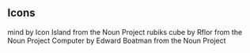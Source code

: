 ## Icons

mind by Icon Island from the Noun Project
rubiks cube by Rflor from the Noun Project
Computer by Edward Boatman from the Noun Project